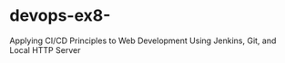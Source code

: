 # devops-ex8-
Applying CI/CD Principles to Web Development Using Jenkins, Git, and Local HTTP Server
